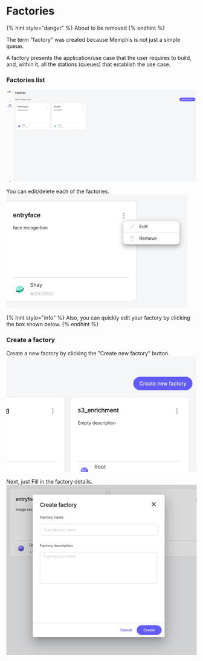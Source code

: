 # Factories

{% hint style="danger" %}
About to be removed
{% endhint %}

The term "factory" was created because Memphis is not just a simple queue.&#x20;

A factory presents the application/use case that the user requires to build, and, within it, all the stations (queues) that establish the use case.&#x20;

### Factories list

![](<../.gitbook/assets/Factories list>)

You can edit/delete each of the factories.\
![](<../.gitbook/assets/Factory menu>)

{% hint style="info" %}
Also, you can quickly edit your factory by clicking the box shown below.
{% endhint %}

### Create a factory

Create a new factory by clicking the "Create new factory" button.![](<../.gitbook/assets/Create factory button>)

Next, just Fill in the factory details.\
![](<../.gitbook/assets/Create factory details.png>)

